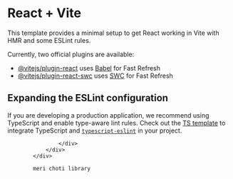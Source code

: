 # React + Vite

This template provides a minimal setup to get React working in Vite with HMR and some ESLint rules.

Currently, two official plugins are available:

-   [@vitejs/plugin-react](https://github.com/vitejs/vite-plugin-react/blob/main/packages/plugin-react/README.md) uses [Babel](https://babeljs.io/) for Fast Refresh
-   [@vitejs/plugin-react-swc](https://github.com/vitejs/vite-plugin-react-swc) uses [SWC](https://swc.rs/) for Fast Refresh

## Expanding the ESLint configuration

If you are developing a production application, we recommend using TypeScript and enable type-aware lint rules. Check out the [TS template](https://github.com/vitejs/vite/tree/main/packages/create-vite/template-react-ts) to integrate TypeScript and [`typescript-eslint`](https://typescript-eslint.io) in your project.

<div className=" border-y-1 h-36  border-gray-800 px-10 flex ">
                <div className=" grow border-x-[1px] border-gray-800 flex ">
                    <div className=" pl-2 py-10 border-gray-800 flex flex-col text-sm">
                        
                    </div>
                </div>
            </div>

            meri choti library
